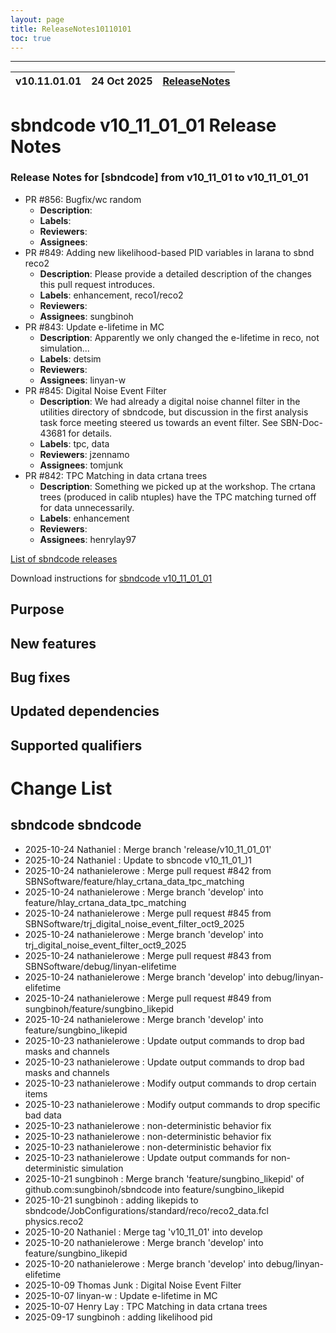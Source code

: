 ```yaml
---
layout: page
title: ReleaseNotes10110101
toc: true
---
```


-----------------------------------------------------------------------------
| v10.11.01.01 | 24 Oct 2025 | [ReleaseNotes](ReleaseNotes10110101.html) |
| --- | --- | --- |



sbndcode v10_11_01_01 Release Notes
=======================================================================================
### Release Notes for [sbndcode] from v10_11_01 to v10_11_01_01
- PR #856: Bugfix/wc random
  - **Description**: 
  - **Labels**:
  - **Reviewers**:
  - **Assignees**:
- PR #849: Adding new likelihood-based PID variables in larana to sbnd reco2
  - **Description**: Please provide a detailed description of the changes this pull request introduces.
  - **Labels**: enhancement, reco1/reco2
  - **Reviewers**:
  - **Assignees**: sungbinoh
- PR #843: Update e-lifetime in MC
  - **Description**: Apparently we only changed the e-lifetime in reco, not simulation...
  - **Labels**: detsim
  - **Reviewers**:
  - **Assignees**: linyan-w
- PR #845: Digital Noise Event Filter
  - **Description**: We had already a digital noise channel filter in the utilities directory of sbndcode, but discussion in the first analysis task force meeting steered us towards an event filter.  See SBN-Doc-43681 for details.
  - **Labels**: tpc, data
  - **Reviewers**: jzennamo
  - **Assignees**: tomjunk
- PR #842: TPC Matching in data crtana trees
  - **Description**: Something we picked up at the workshop. The crtana trees (produced in calib ntuples) have the TPC matching turned off for data unnecessarily.
  - **Labels**: enhancement
  - **Reviewers**:
  - **Assignees**: henrylay97

[List of sbndcode releases](List_of_SBND_code_releases.html)

Download instructions for [sbndcode v10_11_01_01](http://scisoft.fnal.gov/scisoft/bundles/sbnd/v10_11_01_01/sbndcode-v10_11_01_01.html)

Purpose
---------------------------------------------------

New features
---------------------------------------------------

Bug fixes
---------------------------------------------------

Updated dependencies
---------------------------------------------------

Supported qualifiers
---------------------------------------------------

Change List
==========================================


sbndcode sbndcode
---------------------------------------------------

* 2025-10-24  Nathaniel : Merge branch 'release/v10_11_01_01'
* 2025-10-24  Nathaniel : Update to sbncode v10_11_01_)1
* 2025-10-24  nathanielerowe : Merge pull request #842 from SBNSoftware/feature/hlay_crtana_data_tpc_matching
* 2025-10-24  nathanielerowe : Merge branch 'develop' into feature/hlay_crtana_data_tpc_matching
* 2025-10-24  nathanielerowe : Merge pull request #845 from SBNSoftware/trj_digital_noise_event_filter_oct9_2025
* 2025-10-24  nathanielerowe : Merge branch 'develop' into trj_digital_noise_event_filter_oct9_2025
* 2025-10-24  nathanielerowe : Merge pull request #843 from SBNSoftware/debug/linyan-elifetime
* 2025-10-24  nathanielerowe : Merge branch 'develop' into debug/linyan-elifetime
* 2025-10-24  nathanielerowe : Merge pull request #849 from sungbinoh/feature/sungbino_likepid
* 2025-10-24  nathanielerowe : Merge branch 'develop' into feature/sungbino_likepid
* 2025-10-23  nathanielerowe : Update output commands to drop bad masks and channels
* 2025-10-23  nathanielerowe : Update output commands to drop bad masks and channels
* 2025-10-23  nathanielerowe : Modify output commands to drop certain items
* 2025-10-23  nathanielerowe : Modify output commands to drop specific bad data
* 2025-10-23  nathanielerowe : non-deterministic behavior fix
* 2025-10-23  nathanielerowe : non-deterministic behavior fix
* 2025-10-23  nathanielerowe : non-deterministic behavior fix
* 2025-10-23  nathanielerowe : Update output commands for non-deterministic simulation
* 2025-10-21  sungbinoh : Merge branch 'feature/sungbino_likepid' of github.com:sungbinoh/sbndcode into feature/sungbino_likepid
* 2025-10-21  sungbinoh : adding likepids to sbndcode/JobConfigurations/standard/reco/reco2_data.fcl physics.reco2
* 2025-10-20  Nathaniel : Merge tag 'v10_11_01' into develop
* 2025-10-20  nathanielerowe : Merge branch 'develop' into feature/sungbino_likepid
* 2025-10-20  nathanielerowe : Merge branch 'develop' into debug/linyan-elifetime
* 2025-10-09  Thomas Junk : Digital Noise Event Filter
* 2025-10-07  linyan-w : Update e-lifetime in MC
* 2025-10-07  Henry Lay : TPC Matching in data crtana trees
* 2025-09-17  sungbinoh : adding likelihood pid



